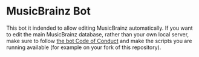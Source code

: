 # MusicBrainz Bot

This bot it indended to allow editing MusicBrainz automatically.
If you want to edit the main MusicBrainz database, rather than your own
local server, make sure to follow
[the bot Code of Conduct](https://musicbrainz.org/doc/Code_of_Conduct/Bots)
and make the scripts you are running available (for example on your fork
of this repository).

